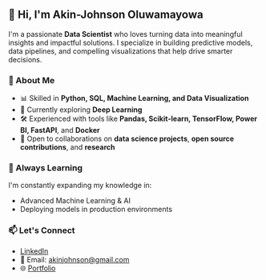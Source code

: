 ## 👋 Hi, I'm Akin-Johnson Oluwamayowa

I'm a passionate **Data Scientist** who loves turning data into meaningful insights and impactful solutions. I specialize in building predictive models, data pipelines, and compelling visualizations that help drive smarter decisions.

### 🚀 About Me
- 📊 Skilled in **Python, SQL, Machine Learning, and Data Visualization**
- 🧠 Currently exploring **Deep Learning** 
- 🛠️ Experienced with tools like **Pandas, Scikit-learn, TensorFlow, Power BI, FastAPI**, and **Docker**
- 🤝 Open to collaborations on **data science projects**, **open source contributions**, and **research**

### 🌱 Always Learning
I'm constantly expanding my knowledge in:
- Advanced Machine Learning & AI
- Deploying models in production environments

### 📫 Let's Connect
- [LinkedIn](https://www.linkedin.com/in/akinjohnson)  
- 📧 Email: akinjohnson@gmail.com 
- 🌐 [Portfolio](linktr.ee/akinjohnson)

<!--
**Akinjohnson06/Akinjohnson06** is a ✨ _special_ ✨ repository because its `README.md` (this file) appears on your GitHub profile.
-->

